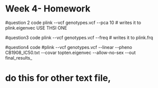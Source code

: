 
# Week 4- Homework 



#question 2 code 
plink --vcf genotypes.vcf --pca 10 # writes it to plink.eigenvec USE THSI ONE

#question3 code 
plink --vcf genotypes.vcf --freq  # writes it to plink.frq


#question4 code
#plink --vcf genotypes.vcf --linear --pheno CB1908_IC50.txt --covar topten.eigenvec --allow-no-sex --out final_results_

# do this for other text file, 
